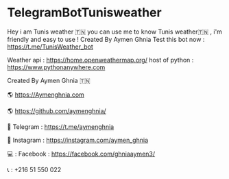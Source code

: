 # TelegramBotTunisweather

Hey i am Tunis weather 🇹🇳 you can use me to know Tunis weather🇹🇳 , i'm friendly and easy to use ! Created By Aymen Ghnia
Test this bot now :  https://t.me/TunisWeather_bot


Weather api : https://home.openweathermap.org/
host of python : https://www.pythonanywhere.com 


Created By Aymen Ghnia 🇹🇳

🌎 https://Aymenghnia.com

🌎 https://github.com/aymenghnia/

📱 Telegram : https://t.me/aymenghnia

📱 Instagram : https://instagram.com/aymen_ghnia

💻 : Facebook : https://facebook.com/ghniaaymen3/

📞 : +216 51 550 022
